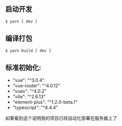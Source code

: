 ## 启动开发

```
$ yarn [ dev ]
```

## 编译打包

```
$ yarn build [ dev ]
```

## 标准初始化:

- "vue": "^3.0.4"
- "vue-router": "^4.0.12"
- "vuex": "^4.0.2"
- "vite": "^2.6.13"
- "element-plus": "^1.2.0-beta.1"
- "typescript": "^4.4.4"

如果看到这个说明我的项目已经自动化部署在服务器上了
